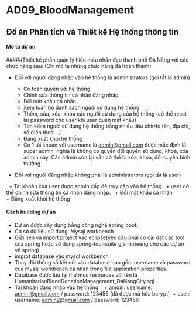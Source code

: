 # AD09_BloodManagement
## Đồ án Phân tích và Thiết kế Hệ thống thông tin
#### Mô tả dự án
#####Thiết kế phần quản lý hiến máu nhân đạo thành phố Đà Nẵng với các chức năng sau: (Chỉ mô tả những chức năng đã hoàn thành)

- Đối với người đăng nhập vào hệ thống là administrators (gọi tắt là admin)

	+ Có toàn quyền với hệ thống
	+ Chỉnh sửa thông tin cá nhân đăng nhập
	+ Đổi mật khẩu cá nhân
	+ Xem toàn bộ danh sách người sử dụng hệ thống
	+ Thêm, sửa, xóa, khóa các người sử dụng của hệ thống (có thể reset lại password cho user khi user quên mật khẩu)
	+ Tìm kiếm người sử dụng hệ thống bằng nhiều tiêu chí(Họ tên, địa chỉ, số điện thoại...)
	+ Đăng xuất khỏi hệ thống
	+ Có 1 tài khoản với username là admin@gmail.com được mặc định là super admin, nghĩa là không có quyền đổi quyền sử dụng, khoá, xóa admin này. Các admin còn lại vẫn có thể bị xóa, khóa, đổi quyền bình thường
	
- Đối với người đăng nhập không phải là administrators (gọi tắt là user)

   	+ Tài khoản của user được admin cấp để truy cập vào hệ thống
   	+ user có thể chỉnh sửa thông tin cá nhân đăng nhập.
   	+ Đổi mật khẩu cá nhân
   	+ Đăng xuất khỏi hệ thống
  
 #### Cách building dự án
 - Dự án được xây dựng bằng công nghệ spring boot.
 - Cơ sở dữ liệu sử dụng: Mysql workbench
 - Giải nén và import project vào eclipse(yêu cầu phải có cài đặt các tool của spring hoặc sử dụng spring-tool-suite giành rieeng cho các dự án về spring)
 - improt database vào mysql workbench
 - Thay đổi thông số kết nối vào database bao gồm username và password của mysql workbench cá nhân trong file application.properties.
 - Database được lưu tại thư mục resources với tên là HumanitarianBloodDonationManagement_DaNangCity.sql
 - Tài khoản đăng nhập vào hệ thống:
   + amdin:  username: admin@gmail.com / password: 123456 (đã được mã hóa bcrypt)
   + user: username: admin2@gmail.com / password: 123456
